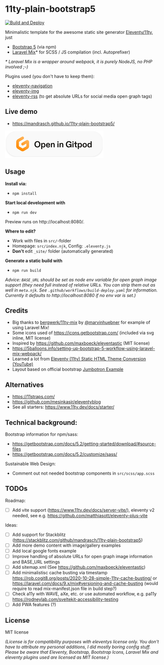 # 11ty-plain-bootstrap5

[![Build and Deploy](https://github.com/mandrasch/11ty-plain-bootstrap5/actions/workflows/build-deploy.yaml/badge.svg)](https://github.com/mandrasch/11ty-plain-bootstrap5/actions/workflows/build-deploy.yaml)

Minimalistic template for the awesome static site generator [Eleventy/11ty](https://www.11ty.dev/), just

- [Bootstrap 5](https://www.npmjs.com/package/bootstrap) (via npm)
- [Laravel Mix](https://www.npmjs.com/package/laravel-mix)\* for SCSS / JS compilation (incl. Autoprefixer)

_\* Laravel Mix is a wrapper around webpack, it is purely NodeJS, no PHP involved ;-)_

Plugins used (you don't have to keep them):

- [eleventy-navigation](https://www.11ty.dev/docs/plugins/navigation/)
- [eleventy-img](https://www.11ty.dev/docs/plugins/image/)
- [eleventy-rss](https://www.11ty.dev/docs/plugins/rss/) (to get absolute URLs for social media open graph tags)

## Live demo

- https://mandrasch.github.io/11ty-plain-bootstrap5/

[![Open in Gitpod](gitpod.svg)](https://gitpod.io/#https://github.com/mandrasch/11ty-plain-bootstrap5)

## Usage

**Install via:**

- `npm install`

**Start local development with**

- `npm run dev`

Preview runs on http://localhost:8080/.

**Where to edit?**

- Work with files in `src/`-folder
- Homepage: `src/index.njk`, Config: `.eleventy.js`
- **Don't** edit `_site/` folder (automatically generated)

**Generate a static build with**

- `npm run build`

_Advice: `BASE_URL` should be set as node env variable for open graph image support (they need full instead of relative URLs. You can strip them out as well in `meta.njk`. See `.github/workflows/build-deploy.yaml` for information. Currently it defaults to http://localhost:8080 if no env var is set.)_

## Credits

- Big thanks to [bergwerk/11ty-mix](https://github.com/bergwerk/11ty-mix) by [@marvinhuebner](https://github.com/marvinhuebner) for example of using Laravel Mix!
- Some icons used of https://icons.getbootstrap.com/ (included via svg inline, MIT license)
- Inspired by https://github.com/maxboeck/eleventastic (MIT license)
- https://5balloons.info/setting-up-bootstrap-5-workflow-using-laravel-mix-webpack/
- Learned a lot from [Eleventy (11ty) Static HTML Theme Conversion (YouTube)](https://www.youtube.com/watch?v=z-o1W9ijUhI&list=PLOSLUtJ_J3rrJ1R1qEf8CCEpV3GgbJGNr)
- Layout based on official bootstrap [Jumbotron Example](https://getbootstrap.com/docs/5.0/examples/)

## Alternatives

- https://11straps.com/
- https://github.com/mesinkasir/eleventyblog
- See all starters: https://www.11ty.dev/docs/starter/

## Technical background:

Bootstrap information for npm/sass:

- https://getbootstrap.com/docs/5.2/getting-started/download/#source-files
- https://getbootstrap.com/docs/5.2/customize/sass/

Sustainable Web Design:

- Comment out not needed bootstrap components in `src/scss/app.scss`

## TODOs

Roadmap:

- [ ] Add vite support (https://www.11ty.dev/docs/server-vite/), eleventy v2 needed, see e.g. https://github.com/matthiasott/eleventy-plus-vite

Ideas:

- [ ] Add support for Stackblitz (https://stackblitz.com/github/mandrasch/11ty-plain-bootstrap5)
- [ ] Add more demo content with image/gallery examples
- [ ] Add local google fonts example
- [ ] Improve handling of absolute URLs for open graph image information and BASE_URL settings
- [ ] Add sitemap.xml (See https://github.com/maxboeck/eleventastic)
- [ ] Add minimalistisc cache busting via timestamp https://rob.cogit8.org/posts/2020-10-28-simple-11ty-cache-busting/ or https://laravel.com/docs/9.x/mix#versioning-and-cache-busting (would require to read mix-manifest.json file in build step?)
- [ ] Check a11y with WAVE, aXe, etc. or use automated workflow, e.g. pa11y https://rodneylab.com/sveltekit-accessibility-testing
- [ ] Add PWA features (?)

## License

MIT license

_(License is for compatibility purposes with eleventys license only. You don't have to attribute my personal additions, I did mostly boring config stuff. Please be aware that Eleventy, Bootstrap, Bootstrap Icons, Laravel Mix and eleventy plugins used are licensed as MIT license.)_
